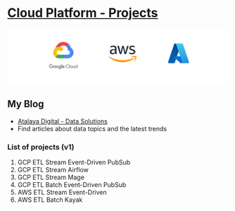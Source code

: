 # [Cloud Platform - Projects](https://atalaya.digital)

![Image](./assets/hero.png "GCP Professional Engineer Projects")

## My Blog

- [Atalaya Digital - Data Solutions](https://atalaya.digital)
- Find articles about data topics and the latest trends

### List of projects (v1)

1.  GCP ETL Stream Event-Driven PubSub
2.  GCP ETL Stream Airflow
3.  GCP ETL Stream Mage
4.  GCP ETL Batch Event-Driven PubSub
5.  AWS ETL Stream Event-Driven
6.  AWS ETL Batch Kayak
